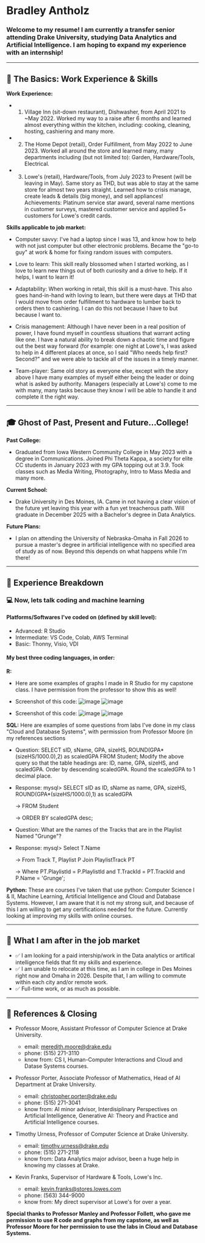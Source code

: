 # Bradley Antholz 
### Welcome to my resume! I am currently a transfer senior attending Drake University, studying Data Analytics and Artificial Intelligence. I am hoping to expand my experience with an internship!

---

## 📌 The Basics: Work Experience & Skills  
**Work Experience:**
- 1. Village Inn (sit-down restaurant), Dishwasher, from April 2021 to ~May 2022. Worked my way to a raise after 6 months and learned almost everything within the kitchen, including: cooking, cleaning, hosting, cashiering and many more.

- 2. The Home Depot (retail), Order Fulfillment, from May 2022 to June 2023. Worked all around the store and learned many, many departments including (but not limited to): Garden, Hardware/Tools, Electrical. 

- 3. Lowe's (retail), Hardware/Tools, from July 2023 to Present (will be leaving in May). Same story as THD, but was able to stay at the same store for almost two years straight. Learned how to crisis manage, create leads & details (big money), and sell appliances! Achievements: Platinum service star award, several name mentions in customer surveys, mastered customer service and applied 5+ customers for Lowe's credit cards. 

**Skills applicable to job market:**

- Computer savvy: I've had a laptop since I was 13, and know how to help with not just computer but other electronic problems. Became the "go-to guy" at work & home for fixing random issues with computers.
  
- Love to learn: This skill really blossomed when I started working, as I love to learn new things out of both curiosity and a drive to help. If it helps, I want to learn it!
  
- Adaptability: When working in retail, this skill is a must-have. This also goes hand-in-hand with loving to learn, but there were days at THD that I would move from order fulfillment to hardware to lumber back to orders then to cashiering. I can do this not because I have to but because I want to.
  
- Crisis management: Although I have never been in a real position of power, I have found myself in countless situations that warrant acting like one. I have a natural ability to break down a chaotic time and figure out the best way forward (for example: one night at Lowe's, I was asked to help in 4 different places at once, so I said "Who needs help first? Second?" and we were able to tackle all of the issues in a timely manner.
  
- Team-player: Same old story as everyone else, except with the story above I have many examples of myself either being the leader or doing what is asked by authority. Managers (especially at Lowe's) come to me with many, many tasks because they know I will be able to handle it and complete it the right way. 


---

## 🎓 Ghost of Past, Present and Future...College! 
**Past College:**
  * Graduated from Iowa Western Community College in May 2023 with a degree in Communications. Joined Phi Theta Kappa, a society for elite CC students in January 2023 with my GPA topping out at 3.9. Took classes such as Media Writing, Photography, Intro to Mass Media and many more. 

**Current School:**
  * Drake University in Des Moines, IA. Came in not having a clear vision of the future yet leaving this year with a fun yet treacherous path. Will graduate in December 2025 with a Bachelor's degree in Data Analytics. 

**Future Plans:**   
  * I plan on attending the University of Nebraska-Omaha in Fall 2026 to pursue a master's degree in artificial intelligence with no specified area of study as of now. Beyond this depends on what happens while I'm there!
---

## 💼 Experience Breakdown  
### 💻 Now, lets talk coding and machine learning

#### Platforms/Softwares I've coded on (defined by skill level):
- Advanced: R Studio 
- Intermediate: VS Code, Colab, AWS Terminal
- Basic: Thonny, Visio, VDI

#### My best three coding languages, in order:

**R:** 
- Here are some examples of graphs I made in R Studio for my capstone class. I have permission from the professor to show this as well!
- Screenshot of this code: ![image](https://github.com/user-attachments/assets/5736ce68-ca36-4887-b84e-179c69ec03ba)
![image](https://github.com/user-attachments/assets/83cda0ec-dcee-4f9b-812f-d2d7b6adf155)

- Screenshot of this code: ![image](https://github.com/user-attachments/assets/127232a7-241c-4347-8333-1590996940a7)
![image](https://github.com/user-attachments/assets/6b110001-1cb5-4f15-841f-71a9afb680ab)


**SQL:**
Here are examples of some questions from labs I've done in my class "Cloud and Database Systems", with permission from Professor Moore (in my references sections
* Question: SELECT sID, sName, GPA, sizeHS, ROUND(GPA*(sizeHS/1000.0),2) as scaledGPA FROM Student;
  Modify the above query so that the table headings are: ID, name, GPA, sizeHS, and scaledGPA. Order by descending scaledGPA. Round the scaledGPA to 1 decimal place.
  
* Response:
  mysql> SELECT sID as ID, sName as name, GPA, sizeHS, ROUND(GPA*(sizeHS/1000.0),1) as scaledGPA

  -> FROM Student

  -> ORDER BY scaledGPA desc;


* Question: What are the names of the Tracks that are in the Playlist Named "Grunge"?

* Response:
  mysql> Select T.Name

  -> From Track T, Playlist P Join PlaylistTrack PT 

  -> Where PT.PlaylistId = P.PlaylistId and T.TrackId = PT.TrackId and P.Name = 'Grunge';


**Python:** These are courses I've taken that use python: Computer Science I & II, Machine Learning, Artificial Intelligence and Cloud and Database Systems. However, I am aware that it is not my strong suit, and because of this I am willing to get any certifications needed for the future. Currently looking at improving my skills with online courses. 


---

## 🚀 What I am after in the job market  
- ✅ I am looking for a paid intership/work in the Data analytics or artifical intelligence fields that fit my skills and experience. 
- ✅ I am unable to relocate at this time, as I am in college in Des Moines right now and Omaha in 2026. Despite that, I am willing to commute within each city and/or remote work. 
- ✅ Full-time work, or as much as possible. 

---

## 🎯 References & Closing
- Professor Moore, Assistant Professor of Computer Science at Drake University.
  - email: meredith.moore@drake.edu
  - phone: (515) 271-3110
  - know from: CS I, Human-Computer Interactions and Cloud and Datase Systems courses.

- Professor Porter, Associate Professor of Mathematics, Head of AI Department at Drake University.
  - email: christopher.porter@drake.edu
  - phone: (515) 271-3041
  - know from: AI minor advisor, Interdisiplinary Perspectives on Artificial Intelligence, Generative AI: Theory and Practice and Artificial Intelligence courses.

- Timothy Urness, Professor of Computer Science at Drake University.
  - email: timothy.urness@drake.edu
  - phone: (515) 271-2118
  - know from: Data Analytics major advisor, been a huge help in knowing my classes at Drake. 

- Kevin Franks, Supervisor of Hardware & Tools, Lowe's Inc.
  - email: kevin.franks@stores.lowes.com
  - phone: (563) 344-9000
  - know from: My direct supervisor at Lowe's for over a year. 

**Special thanks to Professor Manley and Professor Follett, who gave me permission to use R code and graphs from my capstone, as well as Professor Moore for her permission to use the labs in Cloud and Database Systems.**
